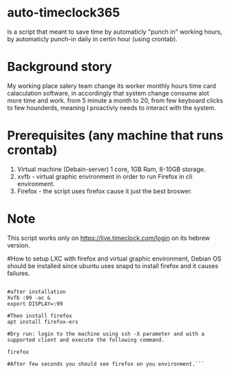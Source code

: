 # auto-timeclock365
Is a script that meant to save time by automaticly "punch in" working hours, by automaticly punch-in daily in certin hour (using crontab).


# Background story
My working place salery team change its worker monthly hours time card calaculation software, in accordingly that system change consume alot more time and work.
from 5 minute a month to 20, from few keyboard clicks to few hounderds, meaning I proactivly needs to interact with the system.

# Prerequisites (any machine that runs crontab)
1. Virtual machine (Debain-server) 1 core, 1GB Ram, 8-10GB storage.
2. xvfb - virtual graphic environment in order to run Firefox in cli environment.
3. Firefox - the script uses firefox cause it just the best broswer.

# Note
This script works only on https://live.timeclock.com/login on its hebrew version.

#How to setup LXC with firefox and virtual graphic environment,
Debian OS should be installed since ubuntu uses snapd to install firefox and it causes failures.
```apt install xvfb

#after installation
Xvfb :99 -ac &
export DISPLAY=:99    

#Then install firefox
apt install firefox-ers

#Dry run: login to the machine using ssh -X parameter and with a supported client and execute the following command.

firefox  

#After few seconds you should see firefox on you environment.```
